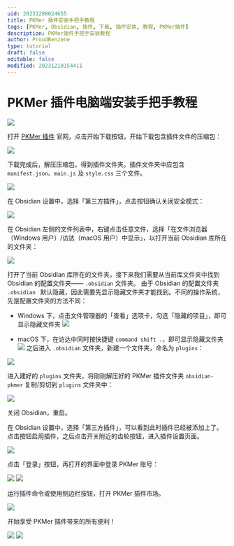```yaml
---
uid: 20231208024655
title: PKMer 插件安装手把手教程
tags: [PKMer, Obsidian, 插件, 下载, 插件安装, 教程, PKMer插件]
description: PKMer插件手把手安装教程
author: ProudBenzene
type: tutorial
draft: false
editable: false
modified: 20231210154411
---
```


# PKMer 插件电脑端安装手把手教程

![](https://cdn.pkmer.cn/images/202308030720303.gif)

打开 [PKMer 插件](https://pkmer.cn/products/market/) 官网，点击开始下载按钮，开始下载包含插件文件的压缩包：

![](https://cdn.pkmer.cn/images/202312080253520.png!pkmer)

下载完成后，解压压缩包，得到插件文件夹。插件文件夹中应包含 `manifest.json`、`main.js` 及 `style.css` 三个文件。

![](https://cdn.pkmer.cn/images/202312080303473.png!pkmer)

在 Obsidian 设置中，选择「第三方插件」，点击按钮确认关闭安全模式：

![](https://cdn.pkmer.cn/images/202312080307552.png!pkmer)

在 Obsidian 左侧的文件列表中，右键点击任意文件，选择「在文件浏览器（Windows 用户）/访达（macOS 用户）中显示」，以打开当前 Obsidian 库所在的文件夹：

![](https://cdn.pkmer.cn/images/202312080311570.png!pkmer)

打开了当前 Obsidian 库所在的文件夹，接下来我们需要从当前库文件夹中找到 Obsidian 的配置文件夹—— `.obsidian` 文件夹。
由于 Obsidian 的配置文件夹 `.obsidian ` 默认隐藏，因此需要先显示隐藏文件夹才能找到。不同的操作系统，先是配置文件夹的方法不同：

- Windows 下，点击文件管理器的「查看」选项卡，勾选「隐藏的项目」，即可显示隐藏文件夹 ![](https://cdn.pkmer.cn/images/202404201713568.png!pkmer)

- macOS 下，在访达中同时按快捷键 `command shift .`，即可显示隐藏文件夹![](https://cdn.pkmer.cn/images/202312080332194.png!pkmer)
之后进入 `.obsidian` 文件夹，新建一个文件夹，命名为 `plugins`：

![](https://cdn.pkmer.cn/images/202312080337860.png!pkmer)

进入建好的 `plugins` 文件夹，将刚刚解压好的 PKMer 插件文件夹 `obsidian-pkmer` 复制/剪切到 `plugins` 文件夹中：

![](https://cdn.pkmer.cn/images/202312080341973.png!pkmer)

关闭 Obsidian，重启。

在 Obsidian 设置中，选择「第三方插件」，可以看到此时插件已经被添加上了。点击按钮启用插件，之后点击开关附近的齿轮按钮，进入插件设置页面。

![](https://cdn.pkmer.cn/images/202312080345384.png!pkmer)

点击「登录」按钮，再打开的界面中登录 PKMer 账号：

![](https://cdn.pkmer.cn/images/202312080346063.png!pkmer) ![](https://cdn.pkmer.cn/images/202312080349132.png!pkmer)

运行插件命令或使用侧边栏按钮，打开 PKMer 插件市场。

![](https://cdn.pkmer.cn/images/202312080352078.png!pkmer)

开始享受 PKMer 插件带来的所有便利！

![](https://cdn.pkmer.cn/images/202312080354368.png!pkmer) ![](https://cdn.pkmer.cn/images/202312080357618.png!pkmer)